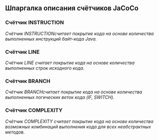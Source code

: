 ## Шпаргалка описания счётчиков JaCoCo 
### Счётчик INSTRUCTION
*Счётчик INSTRUCTIONсчитает покрытие кода на основе количества выполненных инструкций байт-кода Java.*

### Счётчик LINE
*Счётчик LINE считает покрытие кода на основе количества выполненных строк исходного кода.*

### Счётчик BRANCH
*Счётчик BRANCHсчитает покрытие кода на основе количества выполненных логических веток кода (IF, SWITCH).*

### Счётчик COMPLEXITY
*Счётчик COMPLEXITY считает покрытие кода на основе количества возможных комбинаций выполнения кода для всех неабстрактных методов.*
